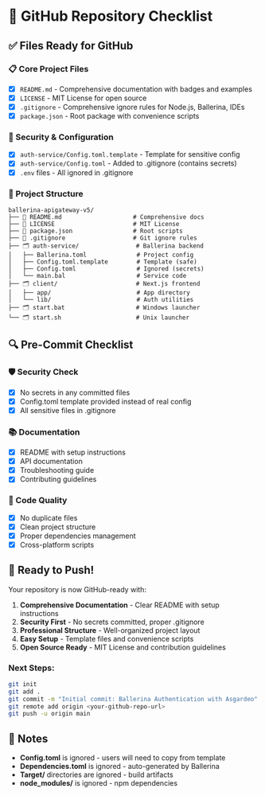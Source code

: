 # 🚀 GitHub Repository Checklist

## ✅ Files Ready for GitHub

### 📋 Core Project Files
- [x] `README.md` - Comprehensive documentation with badges and examples
- [x] `LICENSE` - MIT License for open source
- [x] `.gitignore` - Comprehensive ignore rules for Node.js, Ballerina, IDEs
- [x] `package.json` - Root package with convenience scripts

### 🔐 Security & Configuration
- [x] `auth-service/Config.toml.template` - Template for sensitive config
- [x] `auth-service/Config.toml` - Added to .gitignore (contains secrets)
- [x] `.env` files - All ignored in .gitignore

### 📁 Project Structure
```
ballerina-apigateway-v5/
├── 📄 README.md                    # Comprehensive docs
├── 📄 LICENSE                      # MIT License
├── 📄 package.json                 # Root scripts
├── 📄 .gitignore                   # Git ignore rules
├── 🗂️ auth-service/                # Ballerina backend
│   ├── Ballerina.toml              # Project config
│   ├── Config.toml.template        # Template (safe)
│   ├── Config.toml                 # Ignored (secrets)
│   └── main.bal                    # Service code
├── 🗂️ client/                      # Next.js frontend
│   ├── app/                        # App directory
│   └── lib/                        # Auth utilities
├── 🗂️ start.bat                    # Windows launcher
└── 🗂️ start.sh                     # Unix launcher
```

## 🔍 Pre-Commit Checklist

### 🛡️ Security Check
- [x] No secrets in any committed files
- [x] Config.toml template provided instead of real config
- [x] All sensitive files in .gitignore

### 📚 Documentation
- [x] README with setup instructions
- [x] API documentation
- [x] Troubleshooting guide
- [x] Contributing guidelines

### 🧹 Code Quality
- [x] No duplicate files
- [x] Clean project structure
- [x] Proper dependencies management
- [x] Cross-platform scripts

## 🚀 Ready to Push!

Your repository is now GitHub-ready with:

1. **Comprehensive Documentation** - Clear README with setup instructions
2. **Security First** - No secrets committed, proper .gitignore
3. **Professional Structure** - Well-organized project layout
4. **Easy Setup** - Template files and convenience scripts
5. **Open Source Ready** - MIT License and contribution guidelines

### Next Steps:
```bash
git init
git add .
git commit -m "Initial commit: Ballerina Authentication with Asgardeo"
git remote add origin <your-github-repo-url>
git push -u origin main
```

## 📝 Notes

- **Config.toml** is ignored - users will need to copy from template
- **Dependencies.toml** is ignored - auto-generated by Ballerina
- **Target/** directories are ignored - build artifacts
- **node_modules/** is ignored - npm dependencies
